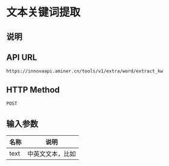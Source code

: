 # 文本关键词提取

## 说明

## API URL
```
https://innovaapi.aminer.cn/tools/v1/extra/word/extract_kw
```

## HTTP Method

```
POST
```

## 输入参数

| 名称             | 说明                      |
| ---------------- | ------------------------- |
| text             | 中英文文本，比如
